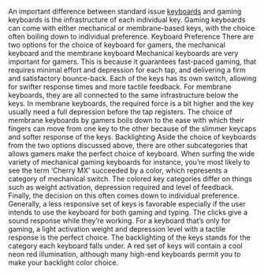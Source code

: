 
 

An important difference between standard issue <a href="https://www.computerkeyboard.net">keyboards</a>  and gaming keyboards is the infrastructure of each individual key. Gaming keyboards can come with either mechanical or membrane-based keys, with the choice often boiling down to individual preference.
Keyboard Preference
There are two options for the choice of keyboard for gamers, the mechanical keyboard and the membrane keyboard
Mechanical keyboards are very important for gamers. This is because it guarantees fast-paced gaming, that requires minimal effort and depression for each tap, and delivering a firm and satisfactory bounce-back. Each of the keys has its own switch, allowing for swifter response times and more tactile feedback.
For membrane keyboards, they are all connected to the same infrastructure below the keys. In membrane keyboards, the required force is a bit higher and the key usually need a full depression before the tap registers. The choice of membrane keyboards by gamers boils down to the ease with which their fingers can move from one key to the other because of the slimmer keycaps and softer response of the keys.
Backlighting
Aside the choice of keyboards from the two options discussed above, there are other subcategories that allows gamers make the perfect choice of keyboard.
When surfing the wide variety of mechanical gaming keyboards for instance, you’re most likely to see the term ‘Cherry MX’ succeeded by a color, which represents a category of mechanical switch. The colored key categories differ on things such as weight activation, depression required and level of feedback.
Finally, the decision on this often comes down to individual preference. Generally, a less responsive set of keys is favorable especially if the user intends to use the keyboard for both gaming and typing. The clicks give a sound response while they’re working. For a keyboard that’s only for gaming, a light activation weight and depression level with a tactile response is the perfect choice.
The backlighting of the keys stands for the category each keyboard falls under. A red set of keys will contain a cool neon red illumination, although many high-end keyboards permit you to make your backlight color choice.
